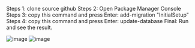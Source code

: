 Steps 1: clone source github
Steps 2: Open Package Manager Console
Steps 3: copy this command and press Enter: add-migration "InitialSetup"
Steps 4: copy this command and press Enter: update-database
Final: Run and see the result.

![image](https://user-images.githubusercontent.com/107535196/176863218-0caf3a45-acb3-4079-88d3-a415165274c4.png)
![image](https://user-images.githubusercontent.com/107535196/176863265-835e275d-9744-4d46-a895-6dd7788b1e15.png)
